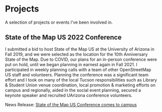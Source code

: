 # Projects
A selection of projects or events I've been involved in.

## State of the Map US 2022 Conference
I submitted a bid to host State of the Map US at the University of Arizona in Fall 2019, and we were selected as the location for the 10th Anniversary State of the Map. Due to COVID, our plans for an in-person conference were put on hold, until we began planning in earnest again in Fall 2021. I participated in weekly planning calls with a team of other OpenStreetMap US staff and volunteers. Planning the conference was a significant team effort and I took on many of the local Tucson responsibilities such as Library & Student Union venue coordination, local promotion & marketing efforts on campus and regionally, aided in the social event planning, secured a keynote speaker and recruited UArizona conference volunteers. 

News Release: [State of the Map US Conference comes to campus](https://new.library.arizona.edu/news/state-map-us-conference-comes-campus)

